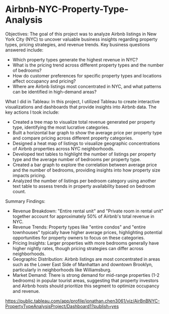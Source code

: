 # Airbnb-NYC-Property-Type-Analysis
Objectives:
The goal of this project was to analyze Airbnb listings in New York City (NYC) to uncover valuable business insights regarding property types, pricing strategies, and revenue trends. Key business questions answered include:
- Which property types generate the highest revenue in NYC?
- What is the pricing trend across different property types and the number of bedrooms?
- How do customer preferences for specific property types and locations affect occupancy and pricing?
- Where are Airbnb listings most concentrated in NYC, and what patterns can be identified in high-demand areas?

What I did in Tableau:
In this project, I utilized Tableau to create interactive visualizations and dashboards that provide insights into Airbnb data. The key actions I took include:
- Created a tree map to visualize total revenue generated per property type, identifying the most lucrative categories.
- Built a horizontal bar graph to show the average price per property type and compare pricing across different property categories.
- Designed a heat map of listings to visualize geographic concentrations of Airbnb properties across NYC neighborhoods.
- Developed text tables to highlight the number of listings per property type and the average number of bedrooms per property type.
- Created a bar graph to explore the correlation between average price and the number of bedrooms, providing insights into how property size impacts pricing.
- Analyzed the number of listings per bedroom category using another text table to assess trends in property availability based on bedroom count.

Summary Findings:
- Revenue Breakdown: "Entire rental unit" and "Private room in rental unit" together account for approximately 50% of Airbnb's total revenue in NYC.
- Revenue Trends: Property types like "entire condos" and "entire townhouses" typically have higher average prices, highlighting potential opportunities for property owners to focus on these categories.
- Pricing Insights: Larger properties with more bedrooms generally have higher nightly rates, though pricing strategies can differ across neighborhoods.
- Geographic Distribution: Airbnb listings are most concentrated in areas such as the Lower East Side of Manhattan and downtown Brooklyn, particularly in neighborhoods like Williamsburg.
- Market Demand: There is strong demand for mid-range properties (1-2 bedrooms) in popular tourist areas, suggesting that property investors and Airbnb hosts should prioritize this segment to optimize occupancy and revenue.

https://public.tableau.com/app/profile/jonathan.chen3061/viz/AirBnBNYC-PropertyTypeAnalysisProject/Dashboard1?publish=yes

  
